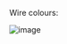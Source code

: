 Wire colours:

![image](https://github.com/deev123/OV7670/assets/91595217/8ca0666e-e398-4b7b-b0a7-364688d86dba)
